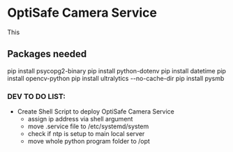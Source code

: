 # OptiSafe Camera Service
This

## Packages needed 
pip install psycopg2-binary
pip install python-dotenv
pip install datetime
pip install opencv-python 
pip install ultralytics --no-cache-dir
pip install pysmb

### DEV TO DO LIST:
- Create Shell Script to deploy OptiSafe Camera Service
    - assign ip address via shell argument
    - move .service file to /etc/systemd/system
    - check if ntp is setup to main local server
    - move whole python program folder to /opt
